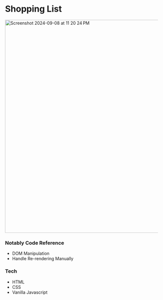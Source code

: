 # Shopping List

<img width="701" alt="Screenshot 2024-09-08 at 11 20 24 PM" src="https://github.com/user-attachments/assets/ae3acc4b-ffda-4610-831d-d0022fcbb629">

### Notably Code Reference
- DOM Manipulation
- Handle Re-rendering Manually

### Tech
- HTML
- CSS
- Vanilla Javascript
